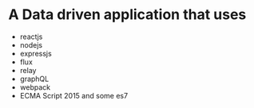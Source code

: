 # A Data driven application that uses
- reactjs
- nodejs
- expressjs
- flux
- relay
- graphQL
- webpack
- ECMA Script 2015 and some es7
